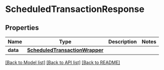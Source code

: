 # ScheduledTransactionResponse

## Properties
Name | Type | Description | Notes
------------ | ------------- | ------------- | -------------
**data** | [**ScheduledTransactionWrapper**](ScheduledTransactionWrapper.md) |  | 

[[Back to Model list]](../README.md#documentation-for-models) [[Back to API list]](../README.md#documentation-for-api-endpoints) [[Back to README]](../README.md)

